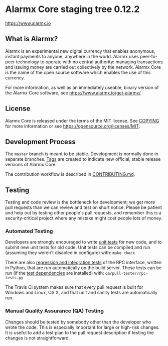 Alarmx Core staging tree 0.12.2
===============================
https://www.alarmx.io


What is Alarmx?
----------------

Alarmx is an experimental new digital currency that enables anonymous, instant
payments to anyone, anywhere in the world. Alarmx uses peer-to-peer technology
to operate with no central authority: managing transactions and issuing money
are carried out collectively by the network. Alarmx Core is the name of the open
source software which enables the use of this currency.

For more information, as well as an immediately useable, binary version of
the Alarmx Core software, see https://www.alarmx.io/get-alarmx/.


License
-------

Alarmx Core is released under the terms of the MIT license. See [COPYING](COPYING) for more
information or see https://opensource.org/licenses/MIT.

Development Process
-------------------

The `master` branch is meant to be stable. Development is normally done in separate branches.
[Tags](https://github.com/alarmxcore/alarmx/tags) are created to indicate new official,
stable release versions of Alarmx Core.

The contribution workflow is described in [CONTRIBUTING.md](CONTRIBUTING.md).

Testing
-------

Testing and code review is the bottleneck for development; we get more pull
requests than we can review and test on short notice. Please be patient and help out by testing
other people's pull requests, and remember this is a security-critical project where any mistake might cost people
lots of money.

### Automated Testing

Developers are strongly encouraged to write [unit tests](/doc/unit-tests.md) for new code, and to
submit new unit tests for old code. Unit tests can be compiled and run
(assuming they weren't disabled in configure) with: `make check`

There are also [regression and integration tests](/qa) of the RPC interface, written
in Python, that are run automatically on the build server.
These tests can be run (if the [test dependencies](/qa) are installed) with: `qa/pull-tester/rpc-tests.py`

The Travis CI system makes sure that every pull request is built for Windows
and Linux, OS X, and that unit and sanity tests are automatically run.

### Manual Quality Assurance (QA) Testing

Changes should be tested by somebody other than the developer who wrote the
code. This is especially important for large or high-risk changes. It is useful
to add a test plan to the pull request description if testing the changes is
not straightforward.
